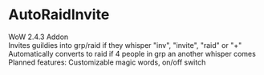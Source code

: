 # AutoRaidInvite
WoW 2.4.3 Addon <br>
Invites guildies into grp/raid if they whisper "inv", "invite", "raid" or "+" <br>
Automatically converts to raid if 4 people in grp an another whisper comes <br>
Planned features: Customizable magic words, on/off switch
